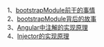 1、[bootstrapModule前干的事情](./bootstrapModule前干的事情.md)  
2、[bootstrapModule背后的故事](./bootstrapModule背后的故事.md)  
3、[Angular中注解的实现原理](./Angular中注解的实现原理.md)  
4、[Injector的实现原理](./Injector的实现原理.md)  
